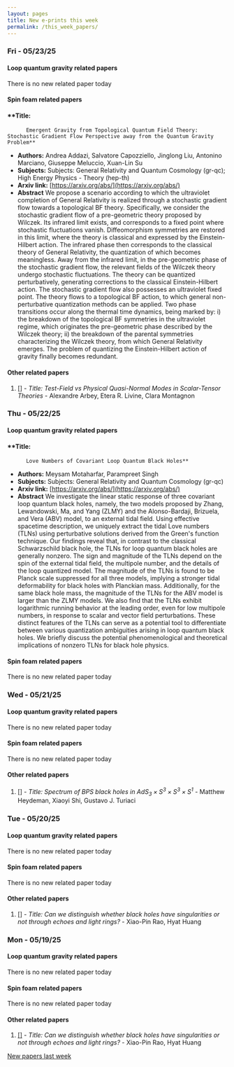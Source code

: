 ```yaml
---
layout: pages
title: New e-prints this week
permalink: /this_week_papers/
---
```




### Fri - 05/23/25

#### Loop quantum gravity related papers

There is no new related paper today 

#### Spin foam related papers

#### **Title:
          Emergent Gravity from Topological Quantum Field Theory: Stochastic Gradient Flow Perspective away from the Quantum Gravity Problem**
 - **Authors:** Andrea Addazi, Salvatore Capozziello, Jinglong Liu, Antonino Marciano, Giuseppe Meluccio, Xuan-Lin Su
 - **Subjects:** Subjects:
General Relativity and Quantum Cosmology (gr-qc); High Energy Physics - Theory (hep-th)
 - **Arxiv link:** [https://arxiv.org/abs/](https://arxiv.org/abs/)
 - **Abstract**
 We propose a scenario according to which the ultraviolet completion of General Relativity is realized through a stochastic gradient flow towards a topological BF theory. Specifically, we consider the stochastic gradient flow of a pre-geometric theory proposed by Wilczek. Its infrared limit exists, and corresponds to a fixed point where stochastic fluctuations vanish. Diffeomorphism symmetries are restored in this limit, where the theory is classical and expressed by the Einstein-Hilbert action. The infrared phase then corresponds to the classical theory of General Relativity, the quantization of which becomes meaningless. Away from the infrared limit, in the pre-geometric phase of the stochastic gradient flow, the relevant fields of the Wilczek theory undergo stochastic fluctuations. The theory can be quantized perturbatively, generating corrections to the classical Einstein-Hilbert action. The stochastic gradient flow also possesses an ultraviolet fixed point. The theory flows to a topological BF action, to which general non-perturbative quantization methods can be applied. Two phase transitions occur along the thermal time dynamics, being marked by: i) the breakdown of the topological BF symmetries in the ultraviolet regime, which originates the pre-geometric phase described by the Wilczek theory; ii) the breakdown of the parental symmetries characterizing the Wilczek theory, from which General Relativity emerges. The problem of quantizing the Einstein-Hilbert action of gravity finally becomes redundant. 



#### Other related papers

1. [[]](https://arxiv.org/abs/) - *Title:
          Test-Field vs Physical Quasi-Normal Modes in Scalar-Tensor Theories* - Alexandre Arbey, Etera R. Livine, Clara Montagnon



### Thu - 05/22/25

#### Loop quantum gravity related papers

#### **Title:
          Love Numbers of Covariant Loop Quantum Black Holes**
 - **Authors:** Meysam Motaharfar, Parampreet Singh
 - **Subjects:** Subjects:
General Relativity and Quantum Cosmology (gr-qc)
 - **Arxiv link:** [https://arxiv.org/abs/](https://arxiv.org/abs/)
 - **Abstract**
 We investigate the linear static response of three covariant loop quantum black holes, namely, the two models proposed by Zhang, Lewandowski, Ma, and Yang (ZLMY) and the Alonso-Bardaji, Brizuela, and Vera (ABV) model, to an external tidal field. Using effective spacetime description, we uniquely extract the tidal Love numbers (TLNs) using perturbative solutions derived from the Green's function technique. Our findings reveal that, in contrast to the classical Schwarzschild black hole, the TLNs for loop quantum black holes are generally nonzero. The sign and magnitude of the TLNs depend on the spin of the external tidal field, the multipole number, and the details of the loop quantized model. The magnitude of the TLNs is found to be Planck scale suppressed for all three models, implying a stronger tidal deformability for black holes with Planckian mass. Additionally, for the same black hole mass, the magnitude of the TLNs for the ABV model is larger than the ZLMY models. We also find that the TLNs exhibit logarithmic running behavior at the leading order, even for low multipole numbers, in response to scalar and vector field perturbations. These distinct features of the TLNs can serve as a potential tool to differentiate between various quantization ambiguities arising in loop quantum black holes. We briefly discuss the potential phenomenological and theoretical implications of nonzero TLNs for black hole physics. 

#### Spin foam related papers

There is no new related paper today 

### Wed - 05/21/25

#### Loop quantum gravity related papers

There is no new related paper today 

#### Spin foam related papers

There is no new related paper today 



#### Other related papers

1. [[]](https://arxiv.org/abs/) - *Title:
          Spectrum of BPS black holes in $AdS_3 \times S^3 \times S^3 \times S^1$* - Matthew Heydeman, Xiaoyi Shi, Gustavo J. Turiaci



### Tue - 05/20/25

#### Loop quantum gravity related papers

There is no new related paper today 

#### Spin foam related papers

There is no new related paper today 



#### Other related papers

1. [[]](https://arxiv.org/abs/) - *Title:
          Can we distinguish whether black holes have singularities or not through echoes and light rings?* - Xiao-Pin Rao, Hyat Huang



### Mon - 05/19/25

#### Loop quantum gravity related papers

There is no new related paper today 

#### Spin foam related papers

There is no new related paper today 



#### Other related papers

1. [[]](https://arxiv.org/abs/) - *Title:
          Can we distinguish whether black holes have singularities or not through echoes and light rings?* - Xiao-Pin Rao, Hyat Huang






[New papers last week]({{site.url}}/archived/weekly/pre-prints/2025/05/19/archived_weekly_papers.html)